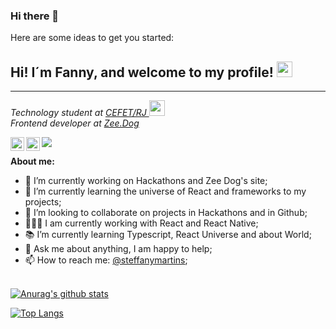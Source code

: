 ### Hi there 👋

<!--
**Steffany-Martins/Steffany-Martins** is a ✨ _special_ ✨ repository because its `README.md` (this file) appears on your GitHub profile.-->

Here are some ideas to get you started:


## Hi! I´m Fanny, and welcome to my profile! <img src="https://media.giphy.com/media/hvRJCLFzcasrR4ia7z/giphy.gif" width="25px">
<hr>

<p><em>Technology student at <a target="_blank" href="http://www.cefet-rj.br/index.php">CEFET/RJ </a><img src="https://media2.giphy.com/media/SUEN0j6R09jeEriEWr/giphy.gif?cid=ecf05e47f4f5jrf5a45vtjw830ten75mii34yk8rc7h099mv&rid=giphy.gif" width="25"></br>Frontend developer at <a target="_blank" href="https://www.zeedog.com.br/" >Zee.Dog</a> 
</em></p>

<a href="https://www.linkedin.com/in/steffany-martins-soares-3abb94181/">
  <img align="left" alt="Fanny's LinkdeIN" width="22px" src="https://cdn.jsdelivr.net/npm/simple-icons@v3/icons/linkedin.svg" />
</a>

<a href="https://www.instagram.com/steffanymartinsc/?hl=pt-br">
  <img align="left" alt="Fanny's Instagram" width="22px" src="https://cdn.jsdelivr.net/npm/simple-icons@v3/icons/instagram.svg" />
</a>

![](https://visitor-badge.glitch.me/badge?page_id=Steffany-Martins)

**About me:**
- 🔭 I’m currently working on Hackathons and Zee Dog's site;
- 🌱 I’m currently learning the universe of React and frameworks to my projects;
- 👯 I’m looking to collaborate on projects in Hackathons and in Github;
- 👩🏼‍💻 I am currently working with React and React Native;
- 📚 I’m currently learning Typescript, React Universe and about World; 
- 💬 Ask me about anything, I am happy to help;
- 📫 How to reach me: [@steffanymartins](https://www.linkedin.com/in/steffany-martins-soares-3abb94181/);

<br/>[![Anurag's github stats](https://github-readme-stats.vercel.app/api?username=Steffany-Martins&count_private=true&count_private=true&theme=tokyonight)](https://github.com/anuraghazra/github-readme-stats)

[![Top Langs](https://github-readme-stats.vercel.app/api/top-langs/?username=Steffany-Martins&layout=compact&theme=tokyonight)](https://github.com/anuraghazra/github-readme-stats)

